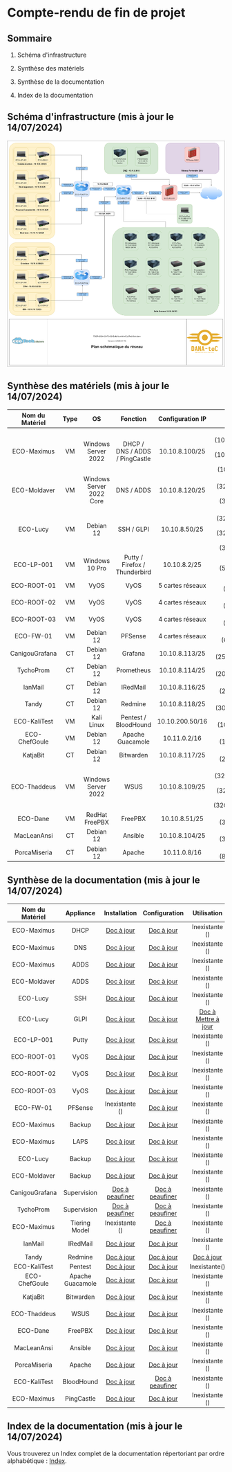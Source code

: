 # Compte-rendu de fin de projet

## Sommaire

1) Schéma d'infrastructure

2) Synthèse des matériels

3) Synthèse de la documentation

4) Index de la documentation

## Schéma d'infrastructure (mis à jour le 14/07/2024)

![Ecotech](/S20/ressource/EcoTech_Schema.PNG)

## Synthèse des matériels (mis à jour le 14/07/2024)

| Nom du Matériel | Type | OS | Fonction | Configuration IP | Hard Disk | RAM |
| :-: | :-: | :-: | :-: | :-: | :-: | :-: |
| ECO-Maximus | VM | Windows Server 2022 | DHCP / DNS / ADDS / PingCastle | 10.10.8.100/25 | HDD 1 (100Go/0Go/0%) - HDD2 (100Go/0Go/0%) - HDD3 (100Go/0Go/0%) | 8Go/67% |
| ECO-Moldaver | VM | Windows Server 2022 Core | DNS / ADDS | 10.10.8.120/25 | HDD 1 (32Go/0Go/0%) - HDD 2 (32Go/0Go/0%) | 2Go/44% |
| ECO-Lucy | VM | Debian 12 | SSH / GLPI | 10.10.8.50/25 | HDD 1 (32Go/0Go/0%) - HDD 2 (32Go/0Go/0%) - HDD3 (32Go/0Go/0%) | 8Go/15% |
| ECO-LP-001 | VM | Windows 10 Pro | Putty / Firefox / Thunderbird | 10.10.8.2/25 | HDD1 (50Go/0Go/0%) | 4Go/78% |
| ECO-ROOT-01 | VM | VyOS | VyOS | 5 cartes réseaux | HDD 1 (4Go/0G/0%) | 1Go/73% |
| ECO-ROOT-02 | VM | VyOS | VyOS | 4 cartes réseaux | HDD 1 (4Go/0G/0%) | 1Go/73% |
| ECO-ROOT-03 | VM | VyOS | VyOS | 4 cartes réseaux | HDD 1 (4Go/0G/0%) | 1Go/73% |
| ECO-FW-01 | VM | Debian 12 | PFSense | 4 cartes réseaux | HDD 1 (6Go/0Go/0%) | 2Go/65% |
| CanigouGrafana | CT | Debian 12 | Grafana | 10.10.8.113/25 | HDD 1 (25Go/23Go/93%) | 512Mo/15% |
| TychoProm | CT | Debian 12 | Prometheus | 10.10.8.114/25 | HDD 1 (20Go/17Go/87%) | 512Mo/15% |
| IanMail | CT | Debian 12 | IRedMail | 10.10.8.116/25 | HDD 1 (20Go/1Go/5%) | 2Go/28% |
| Tandy | CT | Debian 12 | Redmine | 10.10.8.118/25 | HDD 1 (30Go/27Go/91%) | 3Go/12% |
| ECO-KaliTest | VM | Kali Linux | Pentest / BloodHound | 10.10.200.50/16 | HDD 1 (100Go/0Go/0%) | 4Go/ 90% |
| ECO-ChefGoule | VM | Debian 12 | Apache Guacamole | 10.11.0.2/16 | HDD 1 (16Go/0Go/0%) | 4Go/30% |
| KatjaBit | CT | Debian 12 | Bitwarden | 10.10.8.117/25 | HDD 1 (25Go/2Go/5%) | 4Go/42% |
| ECO-Thaddeus | VM | Windows Server 2022 | WSUS | 10.10.8.109/25 | HDD 1 (32Go/9Go/31%) - HDD 2 (32Go/0Go/0%) - HDD 3 (32Go/32Go/100%) | 4Go/55% |
| ECO-Dane | VM | RedHat FreePBX | FreePBX | 10.10.8.51/25 | HDD 1 (32Go/0Go/0%) | 4Go/57% |
| MacLeanAnsi | CT | Debian 12 | Ansible | 10.10.8.104/25 | HDD 1 (32Go/0Go/0%) | 4Go/58% |
| PorcaMiseria | CT | Debian 12 | Apache | 10.11.0.8/16 | HDD 1 (8Go/6Go/82%) | 2Go/3% |

## Synthèse de la documentation (mis à jour le 14/07/2024)

| Nom du Matériel | Appliance | Installation | Configuration | Utilisation |
| :-: | :-: | :-: | :-: | :-: |
| ECO-Maximus | DHCP | [Doc à jour](/S09/annex/DHCP_WinServGUI.md) | [Doc à jour](/S09/annex/DHCP_WinServGUI.md) | Inexistante () |
| ECO-Maximus | DNS | [Doc à jour](/S09/annex/DNS_WinServGUI.md) | [Doc à jour](/S09/annex/DNS_WinServGUI.md) | Inexistante () |
| ECO-Maximus | ADDS | [Doc à jour](/S09/annex/ADDS_WinServGUI.md) | [Doc à jour](/S10/annex/ADDS_Conf_WinServGUI.md) | Inexistante () |
| ECO-Moldaver | ADDS | [Doc à jour](/S10/annex/ADDS_WinServCore.md) | [Doc à jour](/S10/annex/ADDS_WinServCore.md) | Inexistante () |
| ECO-Lucy | SSH | [Doc à jour](/S11/annex/SSH.md) | [Doc à jour](/S11/annex/SSH.md) | Inexistante () |
| ECO-Lucy | GLPI | [Doc à jour](/S11/annex/GLPI.md) | [Doc à jour](/S11/annex/GLPI.md) | [Doc à Mettre à jour](/S11/S11_USER_GUIDE.md) |
| ECO-LP-001 | Putty | [Doc à jour](/S11/annex/SSH.md) | [Doc à jour](/S11/annex/SSH.md) | Inexistante () |
| ECO-ROOT-01 | VyOS | [Doc à jour](/S12/annex/Vyos.md) | [Doc à jour](/S12/annex/Vyos.md) | Inexistante () |
| ECO-ROOT-02 | VyOS | [Doc à jour](/S12/annex/Vyos.md) | [Doc à jour](/S12/annex/Vyos.md) | Inexistante () |
| ECO-ROOT-03 | VyOS | [Doc à jour](/S12/annex/Vyos.md) | [Doc à jour](/S12/annex/Vyos.md) | Inexistante () |
| ECO-FW-01 | PFSense | Inexistante () | [Doc à jour](/S12/annex/PFSense.md) | Inexistante () |
| ECO-Maximus | Backup | [Doc à jour](/S13/annex/Backup.md) | [Doc à jour](/S13/annex/Backup.md) | Inexistante () |
| ECO-Maximus | LAPS | [Doc à jour](/S13/annex/LAPS.md) | [Doc à jour](/S13/annex/LAPS.md) | Inexistante () |
| ECO-Lucy | Backup | [Doc à jour](/S14/annex/Backup_Debian.md) | [Doc à jour](/S14/annex/Backup_Debian.md) | Inexistante () |
| ECO-Moldaver | Backup | [Doc à jour](/S14/annex/Backup_Core.md) | [Doc à jour](/S14/annex/Backup_Core.md) | Inexistante () |
| CanigouGrafana | Supervision | [Doc à peaufiner](/S14/annex/Supervision.md) | [Doc à peaufiner](/S14/annex/Supervision.md) | Inexistante () |
| TychoProm | Supervision | [Doc à peaufiner](/S14/annex/Supervision.md) | [Doc à peaufiner](/S14/annex/Supervision.md) | Inexistante () |
| ECO-Maximus | Tiering Model | Inexistante () | [Doc à peaufiner](/S14/annex/Tiering_Model.md) | Inexistante () |
| IanMail | IRedMail | [Doc à jour](/S15/annex/IRedMail.md) | [Doc à jour](/S15/annex/IRedMail.md) | Inexistante () |
| Tandy | Redmine | [Doc à jour](/S15/annex/Redmine.md) | [Doc à jour](/S15/annex/Redmine.md) | [Doc à jour](/S15/S15_USER_GUIDE.md) |
| ECO-KaliTest | Pentest | [Doc à jour](/S15/annex/KaliLinux.md) | [Doc à jour](/S15/annex/KaliLinux.md) | Inexistante() |
| ECO-ChefGoule| Apache Guacamole | [Doc à jour](/S15/annex/Guacamole.md) | [Doc à jour](/S15/annex/Guacamole.md) | Inexistante () |
| KatjaBit | Bitwarden | [Doc à jour](/S15/annex/Bitwarden.md) | [Doc à jour](/S15/annex/Bitwarden.md) | Inexistante () |
| ECO-Thaddeus | WSUS | [Doc à jour](/S16/annex/WSUS.md) | [Doc à jour](/S16/annex/WSUS.md) | Inexistante () |
| ECO-Dane | FreePBX | [Doc à jour](/S17/annex/FreePBX.md) | [Doc à jour](/S17/annex/FreePBX.md) | Inexistante () |
| MacLeanAnsi | Ansible | [Doc à jour](/S17/annex/Ansible.md) | [Doc à jour](/S17/annex/Ansible.md) | Inexistante () |
| PorcaMiseria | Apache | [Doc à jour](/S17/annex/Web_Apache.md) | [Doc à jour](/S17/annex/Web_Apache.md) | Inexistante () |
| ECO-KaliTest | BloodHound | [Doc à jour](/S18/annex/BloodHound.md) | [Doc à peaufiner](/S18/annex/BloodHound.md) | Inexistante () |
| ECO-Maximus | PingCastle | [Doc à jour](/S18/annex/PingCastle.md) | [Doc à jour](/S18/annex/PingCastle.md) | Inexistante () |

## Index de la documentation (mis à jour le 14/07/2024)

Vous trouverez un Index complet de la documentation répertoriant par ordre alphabétique : [Index](/S20/annex/Index.md).
